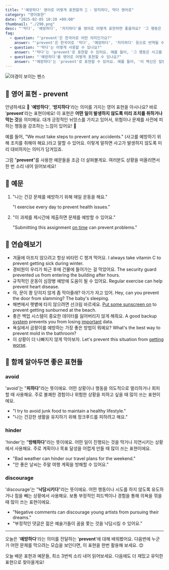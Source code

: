 ```yaml
---
title: "'예방하다' 영어로 어떻게 표현할까 ️🚧 - 방지하다, 막다 영어로"
category: "영어표현"
date: "2025-02-05 10:20 +09:00"
thumbnail: "./290.png"
desc: "'막다', '예방하다', '저지하다'를 영어로 어떻게 표현하면 좋을까요? '그 행동은 사고를 막는 데 도움이 돼요', '이 백신은 질병을 예방해요' 등을 영어로 표현하는 법을 배워봅시다. 다양한 예문을 통해서 연습하고 본인의 표현으로 만들어 보세요."
faq:
  - question: "'prevent'은 한국어로 어떤 의미인가요?"
    answer: "'prevent'은 한국어로 '막다', '예방하다', '저지하다' 등으로 번역될 수 있어요."
  - question: "'막다'는 어떻게 사용할 수 있나요?"
    answer: "'막다'는 'prevent'로 표현할 수 있어요. 예를 들어, '그 행동은 사고를 막는 데 도움이 돼요'는 'That action helps to prevent accidents'로 말할 수 있어요."
  - question: "'예방하다'를 영어로 어떻게 표현할 수 있나요?"
    answer: "'예방하다'는 'prevent'로 표현할 수 있어요. 예를 들어, '이 백신은 질병을 예방해요'는 'This vaccine prevents disease'로 말할 수 있어요."
---
```


![야경이 보이는 펜스](./290-1.jpg)

## 🌟 영어 표현 - prevent

안녕하세요 👋 '**예방하다**', '**방지하다**'라는 의미를 가지는 영어 표현을 아시나요? 바로 '**prevent**'라는 표현이에요! 이 표현은 **어떤 일이 발생하지 않도록 미리 조치를 취하거나 막는 것**을 의미해요. 대개 긍정적인 뉘앙스를 가지고 있어서, 위험이나 문제를 사전에 피하는 행동을 강조하는 느낌이 있어요! 🚦

예를 들어, "We must take steps to prevent any accidents." (사고를 예방하기 위해 조치를 취해야 해요.)라고 말할 수 있어요. 이렇게 말하면 사고가 발생하지 않도록 미리 대비하자는 의미가 담겨있죠.

그럼 "**prevent**"를 사용한 예문들을 조금 더 살펴볼게요. 여러분도 상황을 떠올리면서 한 번 소리 내어 읽어보세요!

## 📖 예문

1. "나는 건강 문제를 예방하기 위해 매일 운동을 해요."

   "I exercise every day to prevent health issues."

2. "이 과제를 제시간에 제출하면 문제를 예방할 수 있어요."

   "Submitting this assignment [on time](/blog/vocab-1/043.on-time/) can prevent problems."

## 💬 연습해보기

<ul data-interactive-list>
  <li data-interactive-item>
    <span data-toggler>겨울에 아프지 않으려고 항상 비타민 C 챙겨 먹어요.</span>
    <span data-answer>I always take vitamin C to prevent getting sick during winter.</span>
  </li>
  <li data-interactive-item>
    <span data-toggler>경비원이 우리가 퇴근 후에 건물에 들어가는 걸 막았어요.</span>
    <span data-answer>The security guard prevented us from entering the building after hours.</span>
  </li>
  <li data-interactive-item>
    <span data-toggler>규칙적인 운동이 심장병 예방에 도움이 될 수 있어요.</span>
    <span data-answer>Regular exercise can help prevent heart disease.</span>
  </li>
  <li data-interactive-item>
    <span data-toggler>야, 문이 쾅 닫히지 않게 좀 막아줄래? 아기가 자고 있어.</span>
    <span data-answer>Hey, can you prevent the door from slamming? The baby's sleeping.</span>
  </li>
  <li data-interactive-item>
    <span data-toggler>해변에서 햇볕에 타지 않으려면 선크림 바르세요.</span>
    <span data-answer><a href="/blog/in-english/022.have-something-on/">Put some sunscreen on</a> to prevent getting sunburned at the beach.</span>
  </li>
  <li data-interactive-item>
    <span data-toggler>좋은 백업 시스템이 중요한 데이터를 잃어버리지 않게 해줘요.</span>
    <span data-answer>A good backup <a href="/blog/in-english/432.system/">system</a> prevents you from losing <a href="/blog/in-english/318.important/">important</a> data.</span>
  </li>
  <li data-interactive-item>
    <span data-toggler>욕실에서 곰팡이를 예방하는 가장 좋은 방법이 뭐예요?</span>
    <span data-answer>What's the best way to prevent mold in the bathroom?</span>
  </li>
  <li data-interactive-item>
    <span data-toggler>이 상황이 더 나빠지지 않게 막아보자.</span>
    <span data-answer>Let's prevent this situation from <a href="/blog/in-english/234.get-worse/">getting worse</a>.</span>
  </li>
</ul>

## 🤝 함께 알아두면 좋은 표현들

### avoid

'avoid'는 "**피하다**"라는 뜻이에요. 어떤 상황이나 행동을 의도적으로 멀리하거나 회피할 때 사용해요. 주로 불쾌한 경험이나 위험한 상황을 피하고 싶을 때 많이 쓰는 표현이에요.

- "I try to avoid junk food to maintain a healthy lifestyle."
- "나는 건강한 생활을 유지하기 위해 정크푸드를 피하려고 해요."

### hinder

'hinder'는 "**방해하다**"라는 뜻이에요. 어떤 일이 진행되는 것을 막거나 지연시키는 상황에서 사용해요. 주로 계획이나 목표 달성을 어렵게 만들 때 많이 쓰는 표현이에요.

- "Bad weather can hinder our travel plans for the weekend."
- "안 좋은 날씨는 주말 여행 계획을 방해할 수 있어요."

### discourage

'discourage'는 "**낙담시키다**"라는 뜻이에요. 어떤 행동이나 시도를 하지 않도록 유도하거나 힘을 빼는 상황에서 사용해요. 보통 부정적인 피드백이나 경험을 통해 의욕을 꺾을 때 많이 쓰는 표현이에요.

- "Negative comments can discourage young artists from pursuing their dreams."
- "부정적인 댓글은 젊은 예술가들이 꿈을 쫓는 것을 낙담시킬 수 있어요."

---

오늘은 '**예방하다**'라는 의미를 전달하는 '**prevent**'에 대해 배워봤어요. 다음번에 누군가 어떤 문제를 막으려는 모습을 보인다면, 이 표현을 한번 활용해 보세요. 😊

오늘 배운 표현과 예문들, 최소 3번씩 소리 내어 읽어보세요. 다음에도 더 재밌고 유익한 표현으로 찾아올게요!
